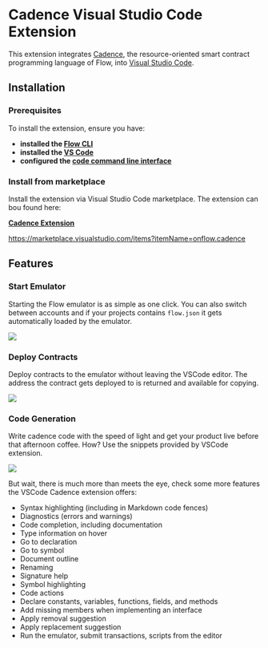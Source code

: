 # Cadence Visual Studio Code Extension

This extension integrates [Cadence](https://docs.onflow.org/cadence/), the resource-oriented smart 
contract programming language of Flow, into [Visual Studio Code](https://code.visualstudio.com/).


## Installation

### Prerequisites
To install the extension, ensure you have:
- **installed the [Flow CLI](https://docs.onflow.org/flow-cli/install/)**
- **installed the [VS Code](https://code.visualstudio.com/docs/setup/setup-overview)**
- **configured the [code command line interface](https://code.visualstudio.com/docs/setup/mac#_launching-from-the-command-line)**

### Install from marketplace

Install the extension via Visual Studio Code marketplace.
The extension can bou found here:

**[Cadence Extension](https://marketplace.visualstudio.com/items?itemName=onflow.cadence)**

https://marketplace.visualstudio.com/items?itemName=onflow.cadence

## Features

### Start Emulator
Starting the Flow emulator is as simple as one click. You can also switch between accounts and
if your projects contains `flow.json` it gets automatically loaded by the emulator.

![](https://storage.googleapis.com/flow-resources/documentation-assets/vscode-extension/start-emulator.gif)

### Deploy Contracts
Deploy contracts to the emulator without leaving the VSCode editor. The address the contract
gets deployed to is returned and available for copying.

![](https://storage.googleapis.com/flow-resources/documentation-assets/vscode-extension/deploy-contract.gif)

### Code Generation
Write cadence code with the speed of light and get your product live before
that afternoon coffee. How? Use the snippets provided by VSCode extension.

![](https://storage.googleapis.com/flow-resources/documentation-assets/vscode-extension/code-generation.gif)

But wait, there is much more than meets the eye, check some more features
the VSCode Cadence extension offers:

- Syntax highlighting (including in Markdown code fences)
- Diagnostics (errors and warnings)
- Code completion, including documentation
- Type information on hover
- Go to declaration
- Go to symbol
- Document outline
- Renaming
- Signature help
- Symbol highlighting
- Code actions
- Declare constants, variables, functions, fields, and methods
- Add missing members when implementing an interface
- Apply removal suggestion
- Apply replacement suggestion
- Run the emulator, submit transactions, scripts from the editor
